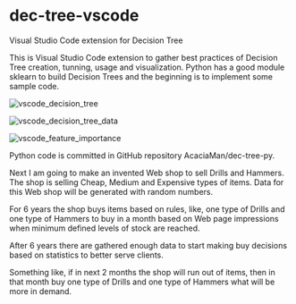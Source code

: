 # dec-tree-vscode
Visual Studio Code extension for Decision Tree

This is Visual Studio Code extension to gather best practices of Decision Tree creation, tunning, usage and visualization. Python has a good module sklearn to build Decision Trees and the beginning is to implement some sample code.

![vscode_decision_tree](https://github.com/user-attachments/assets/3ee775a8-9ad5-41e2-9283-8aee27baaa82)

![vscode_decision_tree_data](https://github.com/user-attachments/assets/e99d5c67-837c-4b4f-a27e-a79cd681ed1c)

![vscode_feature_importance](https://github.com/user-attachments/assets/9465707e-2522-4e83-aaf0-2d606b08a056)

Python code is committed in GitHub repository AcaciaMan/dec-tree-py.

Next I am going to make an invented Web shop to sell Drills and Hammers. The shop is selling Cheap, Medium and Expensive types of items. Data for this Web shop will be generated with random numbers.

For 6 years the shop buys items based on rules, like, one type of Drills and one type of Hammers to buy in a month based on Web page impressions when minimum defined levels of stock are reached.

After 6 years there are gathered enough data to start making buy decisions based on statistics to better serve clients.

Something like, if in next 2 months the shop will run out of items, then in that month buy one type of Drills and one type of Hammers what will be more in demand.
